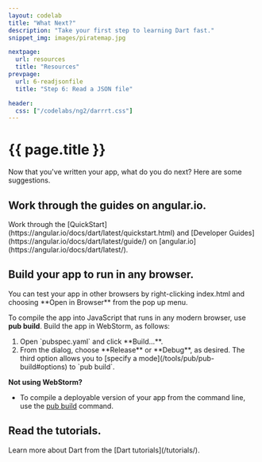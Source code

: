 ```yaml
---
layout: codelab
title: "What Next?"
description: "Take your first step to learning Dart fast."
snippet_img: images/piratemap.jpg

nextpage:
  url: resources
  title: "Resources"
prevpage:
  url: 6-readjsonfile
  title: "Step 6: Read a JSON file"

header:
  css: ["/codelabs/ng2/darrrt.css"]
---
```


# {{ page.title }}

Now that you've written your app, what do you do next?
Here are some suggestions.

## <i class="fa fa-anchor"> </i> Work through the guides on angular.io.

<div class="trydart-step-details" markdown="1">
Work through the [QuickStart](https://angular.io/docs/dart/latest/quickstart.html)
and [Developer Guides](https://angular.io/docs/dart/latest/guide/)
on [angular.io](https://angular.io/docs/dart/latest/).
</div>

## <i class="fa fa-anchor"> </i> Build your app to run in any browser.

<div class="row"> <div class="col-md-7" markdown="1">

<div class="trydart-step-details" markdown="1">
You can test your app in other browsers by right-clicking
index.html and choosing **Open in Browser** from the pop up menu.

To compile the app into JavaScript that runs in any modern browser,
use **pub build**.  Build the app in WebStorm, as follows:

<ol markdown="1">
<li markdown="1">Open `pubspec.yaml` and click **Build...**.
</li>

<li markdown="1">From the dialog,
choose **Release** or **Debug**, as desired.
The third option allows you to
[specify a mode](/tools/pub/pub-build#options)
to `pub build`.
</li>
</ol>

</div>

</div> <div class="col-md-5" markdown="1">

<i class="fa fa-lightbulb-o key-header"> </i> <strong> Not using WebStorm? </strong>

* To compile a deployable version of your app from the command line,
  use the [pub build](/tools/pub/pub-build) command.

</div></div>

## <i class="fa fa-anchor"> </i> Read the tutorials.

<div class="trydart-step-details" markdown="1">
Learn more about Dart from
the [Dart tutorials](/tutorials/).
</div>

